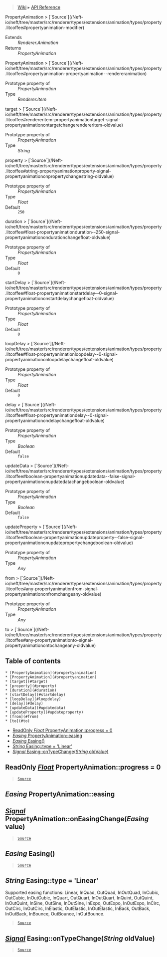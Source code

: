 > [Wiki](Home) ▸ [API Reference](API-Reference)

<dl></dl>
PropertyAnimation
> [`Source`](/Neft-io/neft/tree/master/src/renderer/types/extensions/animation/types/property.litcoffee#propertyanimation-modifier)

<dl><dt>Extends</dt><dd><i>Renderer.Animation</i></dd><dt>Returns</dt><dd><i>PropertyAnimation</i></dd></dl>
PropertyAnimation
> [`Source`](/Neft-io/neft/tree/master/src/renderer/types/extensions/animation/types/property.litcoffee#propertyanimation-propertyanimation--rendereranimation)

<dl><dt>Prototype property of</dt><dd><i>PropertyAnimation</i></dd><dt>Type</dt><dd><i>Renderer.Item</i></dd></dl>
target
> [`Source`](/Neft-io/neft/tree/master/src/renderer/types/extensions/animation/types/property.litcoffee#rendereritem-propertyanimationtarget-signal-propertyanimationontargetchangerendereritem-oldvalue)

<dl><dt>Prototype property of</dt><dd><i>PropertyAnimation</i></dd><dt>Type</dt><dd><i>String</i></dd></dl>
property
> [`Source`](/Neft-io/neft/tree/master/src/renderer/types/extensions/animation/types/property.litcoffee#string-propertyanimationproperty-signal-propertyanimationonpropertychangestring-oldvalue)

<dl><dt>Prototype property of</dt><dd><i>PropertyAnimation</i></dd><dt>Type</dt><dd><i>Float</i></dd><dt>Default</dt><dd><code>250</code></dd></dl>
duration
> [`Source`](/Neft-io/neft/tree/master/src/renderer/types/extensions/animation/types/property.litcoffee#float-propertyanimationduration--250-signal-propertyanimationondurationchangefloat-oldvalue)

<dl><dt>Prototype property of</dt><dd><i>PropertyAnimation</i></dd><dt>Type</dt><dd><i>Float</i></dd><dt>Default</dt><dd><code>0</code></dd></dl>
startDelay
> [`Source`](/Neft-io/neft/tree/master/src/renderer/types/extensions/animation/types/property.litcoffee#float-propertyanimationstartdelay--0-signal-propertyanimationonstartdelaychangefloat-oldvalue)

<dl><dt>Prototype property of</dt><dd><i>PropertyAnimation</i></dd><dt>Type</dt><dd><i>Float</i></dd><dt>Default</dt><dd><code>0</code></dd></dl>
loopDelay
> [`Source`](/Neft-io/neft/tree/master/src/renderer/types/extensions/animation/types/property.litcoffee#float-propertyanimationloopdelay--0-signal-propertyanimationonloopdelaychangefloat-oldvalue)

<dl><dt>Prototype property of</dt><dd><i>PropertyAnimation</i></dd><dt>Type</dt><dd><i>Float</i></dd><dt>Default</dt><dd><code>0</code></dd></dl>
delay
> [`Source`](/Neft-io/neft/tree/master/src/renderer/types/extensions/animation/types/property.litcoffee#float-propertyanimationdelay--0-signal-propertyanimationondelaychangefloat-oldvalue)

<dl><dt>Prototype property of</dt><dd><i>PropertyAnimation</i></dd><dt>Type</dt><dd><i>Boolean</i></dd><dt>Default</dt><dd><code>false</code></dd></dl>
updateData
> [`Source`](/Neft-io/neft/tree/master/src/renderer/types/extensions/animation/types/property.litcoffee#boolean-propertyanimationupdatedata--false-signal-propertyanimationonupdatedatachangeboolean-oldvalue)

<dl><dt>Prototype property of</dt><dd><i>PropertyAnimation</i></dd><dt>Type</dt><dd><i>Boolean</i></dd><dt>Default</dt><dd><code>false</code></dd></dl>
updateProperty
> [`Source`](/Neft-io/neft/tree/master/src/renderer/types/extensions/animation/types/property.litcoffee#boolean-propertyanimationupdateproperty--false-signal-propertyanimationonupdatepropertychangeboolean-oldvalue)

<dl><dt>Prototype property of</dt><dd><i>PropertyAnimation</i></dd><dt>Type</dt><dd><i>Any</i></dd></dl>
from
> [`Source`](/Neft-io/neft/tree/master/src/renderer/types/extensions/animation/types/property.litcoffee#any-propertyanimationfrom-signal-propertyanimationonfromchangeany-oldvalue)

<dl><dt>Prototype property of</dt><dd><i>PropertyAnimation</i></dd><dt>Type</dt><dd><i>Any</i></dd></dl>
to
> [`Source`](/Neft-io/neft/tree/master/src/renderer/types/extensions/animation/types/property.litcoffee#any-propertyanimationto-signal-propertyanimationontochangeany-oldvalue)

## Table of contents
    * [PropertyAnimation](#propertyanimation)
    * [PropertyAnimation](#propertyanimation)
    * [target](#target)
    * [property](#property)
    * [duration](#duration)
    * [startDelay](#startdelay)
    * [loopDelay](#loopdelay)
    * [delay](#delay)
    * [updateData](#updatedata)
    * [updateProperty](#updateproperty)
    * [from](#from)
    * [to](#to)
  * [ReadOnly *Float* PropertyAnimation::progress = 0](#readonly-float-propertyanimationprogress--0)
  * [*Easing* PropertyAnimation::easing](#easing-propertyanimationeasing)
  * [*Easing* Easing()](#easing-easing)
  * [*String* Easing::type = 'Linear'](#string-easingtype--linear)
  * [*Signal* Easing::onTypeChange(*String* oldValue)](#signal-easingontypechangestring-oldvalue)

ReadOnly [*Float*](/Neft-io/neft/wiki/Utils-API.md#boolean-isfloatany-value) PropertyAnimation::progress = 0
------------------------------------------------

> [`Source`](/Neft-io/neft/tree/master/src/renderer/types/extensions/animation/types/property.litcoffee#readonly-float-propertyanimationprogress--0)

*Easing* PropertyAnimation::easing
----------------------------------
## [*Signal*](/Neft-io/neft/wiki/Signal-API.md#class-signal) PropertyAnimation::onEasingChange(*Easing* value)

> [`Source`](/Neft-io/neft/tree/master/src/renderer/types/extensions/animation/types/property.litcoffee#easing-propertyanimationeasing-signal-propertyanimationoneasingchangeeasing-value)

*Easing* Easing()
-----------------

> [`Source`](/Neft-io/neft/tree/master/src/renderer/types/extensions/animation/types/property.litcoffee#easing-easing)

*String* Easing::type = 'Linear'
--------------------------------

Supported easing functions:
Linear, InQuad, OutQuad, InOutQuad, InCubic, OutCubic,
InOutCubic, InQuart, OutQuart, InOutQuart, InQuint, OutQuint,
InOutQuint, InSine, OutSine, InOutSine, InExpo, OutExpo,
InOutExpo, InCirc, OutCirc, InOutCirc, InElastic, OutElastic,
InOutElastic, InBack, OutBack, InOutBack, InBounce, OutBounce,
InOutBounce.

> [`Source`](/Neft-io/neft/tree/master/src/renderer/types/extensions/animation/types/property.litcoffee#string-easingtype--linear)

## [*Signal*](/Neft-io/neft/wiki/Signal-API.md#class-signal) Easing::onTypeChange(*String* oldValue)

> [`Source`](/Neft-io/neft/tree/master/src/renderer/types/extensions/animation/types/property.litcoffee#signal-easingontypechangestring-oldvalue)

